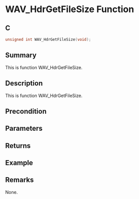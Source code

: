 # WAV_HdrGetFileSize Function

## C

```c
unsigned int WAV_HdrGetFileSize(void);
```

## Summary
This is function WAV_HdrGetFileSize.

## Description
This is function WAV_HdrGetFileSize.

## Precondition

## Parameters

## Returns

## Example

## Remarks
None.